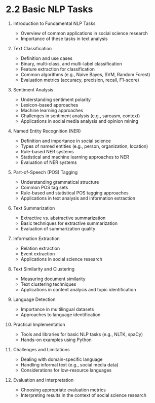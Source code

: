 # 2.2 Basic NLP Tasks

1. Introduction to Fundamental NLP Tasks

   - Overview of common applications in social science research
   - Importance of these tasks in text analysis

2. Text Classification

   - Definition and use cases
   - Binary, multi-class, and multi-label classification
   - Feature extraction for classification
   - Common algorithms (e.g., Naive Bayes, SVM, Random Forest)
   - Evaluation metrics (accuracy, precision, recall, F1-score)

3. Sentiment Analysis

   - Understanding sentiment polarity
   - Lexicon-based approaches
   - Machine learning approaches
   - Challenges in sentiment analysis (e.g., sarcasm, context)
   - Applications in social media analysis and opinion mining

4. Named Entity Recognition (NER)

   - Definition and importance in social science
   - Types of named entities (e.g., person, organization, location)
   - Rule-based NER systems
   - Statistical and machine learning approaches to NER
   - Evaluation of NER systems

5. Part-of-Speech (POS) Tagging

   - Understanding grammatical structure
   - Common POS tag sets
   - Rule-based and statistical POS tagging approaches
   - Applications in text analysis and information extraction

6. Text Summarization

   - Extractive vs. abstractive summarization
   - Basic techniques for extractive summarization
   - Evaluation of summarization quality

7. Information Extraction

   - Relation extraction
   - Event extraction
   - Applications in social science research

8. Text Similarity and Clustering

   - Measuring document similarity
   - Text clustering techniques
   - Applications in content analysis and topic identification

9. Language Detection

   - Importance in multilingual datasets
   - Approaches to language identification

10. Practical Implementation

    - Tools and libraries for basic NLP tasks (e.g., NLTK, spaCy)
    - Hands-on examples using Python

11. Challenges and Limitations

    - Dealing with domain-specific language
    - Handling informal text (e.g., social media data)
    - Considerations for low-resource languages

12. Evaluation and Interpretation
    - Choosing appropriate evaluation metrics
    - Interpreting results in the context of social science research
